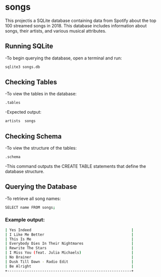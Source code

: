 # **songs**

This projectis a SQLite database containing data from Spotify about the top 100 streamed songs in 2018. This database includes information about songs, their artists, and various musical attributes.

## Running SQLite

-To begin querying the database, open a terminal and run:

   ```bash
sqlite3 songs.db
   ```

## Checking Tables

-To view the tables in the database:

   ```bash
.tables
   ```

-Expected output:

   ```bash
artists  songs
   ```

## Checking Schema

-To view the structure of the tables:

   ```bash
.schema
   ```

-This command outputs the CREATE TABLE statements that define the database structure.

## Querying the Database

-To retrieve all song names:

   ```bash
SELECT name FROM songs;
   ```

### Example output:

   ```bash
| Yes Indeed                                              |                                         
| I Like Me Better                                        |                                         
| This Is Me                                              |                                         
| Everybody Dies In Their Nightmares                      |                                         
| Rewrite The Stars                                       |                                         
| I Miss You (feat. Julia Michaels)                       |                                         
| No Brainer                                              |                                         
| Dusk Till Dawn - Radio Edit                             |                                         
| Be Alright                                              |                                         
+---------------------------------------------------------+
   ```
